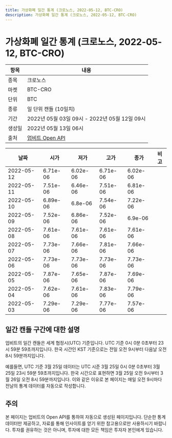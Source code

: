 ```yaml
---
title: 가상화폐 일간 통계 (크로노스, 2022-05-12, BTC-CRO)
description: 가상화폐 일간 통계 (크로노스, 2022-05-12, BTC-CRO)
---
```



가상화폐 일간 통계 (크로노스, 2022-05-12, BTC-CRO)
===

|항목|내용|
|--|--|
|종목|크로노스|
|마켓|BTC-CRO|
|단위|BTC|
|종류|일 단위 캔들 (10일치)|
|기간|2022년 05월 03일 09시 - 2022년 05월 12일 09시|
|생성일|2022년 05월 13일 06시|
|출처|[업비트 Open API](https://docs.upbit.com)|


|날짜|시가|저가|고가|종가|비고|
|--|--|--|--|--|--|
|2022-05-12|6.71e-06|6.02e-06|6.71e-06|6.02e-06|    |
|2022-05-11|7.51e-06|6.46e-06|7.51e-06|6.81e-06|    |
|2022-05-10|6.89e-06|6.8e-06|7.54e-06|7.22e-06|    |
|2022-05-09|7.52e-06|6.86e-06|7.52e-06|6.9e-06|    |
|2022-05-08|7.61e-06|7.61e-06|7.61e-06|7.61e-06|    |
|2022-05-07|7.73e-06|7.66e-06|7.81e-06|7.66e-06|    |
|2022-05-06|7.73e-06|7.73e-06|7.73e-06|7.73e-06|    |
|2022-05-05|7.87e-06|7.65e-06|7.87e-06|7.69e-06|    |
|2022-05-04|7.62e-06|7.61e-06|7.83e-06|7.79e-06|    |
|2022-05-03|7.29e-06|7.29e-06|7.77e-06|7.57e-06|    |


일간 캔들 구간에 대한 설명
---


업비트의 일간 캔들은 세계 협정시(UTC) 기준입니다. 
UTC 기준 0시 0분 0초부터 23시 59분 59초까지입니다. 
한국 시간인 KST 기준으로는 전일 오전 9시부터 다음날 오전 8시 59분까지입니다. 


예를들면, UTC 기준 3월 25일 데이터는 UTC 시준 3월 25일 0시 0분 0초부터 3월 25일 23시 59분 59초까지입니다. 
한국 시간으로 표현하면 3월 25일 오전 9시부터 3월 26일 오전 8시 59분까지입니다. 
이와 같은 이유로 본 페이지는 매일 오전 9시마다 전날의 통계 데이터를 자동으로 작성합니다. 


주의
---


본 페이지는 업비트의 Open API를 통하여 자동으로 생성된 페이지입니다. 
단순한 통계 데이터만 제공하고, 자료를 통해 인사이트를 얻기 위한 참고용으로만 사용하시기 바랍니다. 
투자를 권유하는 것은 아니며, 투자에 대한 모든 책임은 투자자 본인에게 있습니다. 
